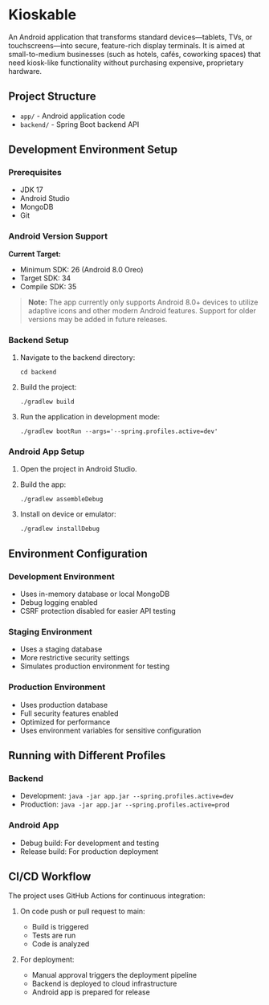 # Kioskable

An Android application that transforms standard devices—tablets, TVs, or touchscreens—into secure, feature-rich display terminals. It is aimed at small-to-medium businesses (such as hotels, cafés, coworking spaces) that need kiosk-like functionality without purchasing expensive, proprietary hardware.

## Project Structure

- `app/` - Android application code
- `backend/` - Spring Boot backend API

## Development Environment Setup

### Prerequisites

- JDK 17
- Android Studio
- MongoDB
- Git

### Android Version Support

**Current Target:**
- Minimum SDK: 26 (Android 8.0 Oreo)
- Target SDK: 34
- Compile SDK: 35

> **Note:** The app currently only supports Android 8.0+ devices to utilize adaptive icons and other modern Android features. Support for older versions may be added in future releases.

### Backend Setup

1. Navigate to the backend directory:
   ```
   cd backend
   ```

2. Build the project:
   ```
   ./gradlew build
   ```

3. Run the application in development mode:
   ```
   ./gradlew bootRun --args='--spring.profiles.active=dev'
   ```

### Android App Setup

1. Open the project in Android Studio.

2. Build the app:
   ```
   ./gradlew assembleDebug
   ```

3. Install on device or emulator:
   ```
   ./gradlew installDebug
   ```

## Environment Configuration

### Development Environment
- Uses in-memory database or local MongoDB
- Debug logging enabled
- CSRF protection disabled for easier API testing

### Staging Environment
- Uses a staging database
- More restrictive security settings
- Simulates production environment for testing

### Production Environment
- Uses production database
- Full security features enabled
- Optimized for performance
- Uses environment variables for sensitive configuration

## Running with Different Profiles

### Backend
- Development: `java -jar app.jar --spring.profiles.active=dev`
- Production: `java -jar app.jar --spring.profiles.active=prod`

### Android App
- Debug build: For development and testing
- Release build: For production deployment

## CI/CD Workflow

The project uses GitHub Actions for continuous integration:

1. On code push or pull request to main:
   - Build is triggered
   - Tests are run
   - Code is analyzed

2. For deployment:
   - Manual approval triggers the deployment pipeline
   - Backend is deployed to cloud infrastructure
   - Android app is prepared for release 